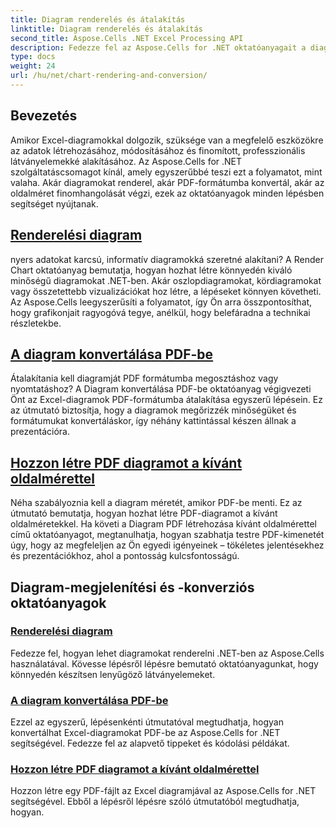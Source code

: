 ```yaml
---
title: Diagram renderelés és átalakítás
linktitle: Diagram renderelés és átalakítás
second_title: Aspose.Cells .NET Excel Processing API
description: Fedezze fel az Aspose.Cells for .NET oktatóanyagait a diagramok megjelenítéséről, konvertálásáról és a kívánt oldalméretű PDF-ek létrehozásáról. Lépésről lépésre útmutatók az Excel diagramok zökkenőmentes kezeléséhez.
type: docs
weight: 24
url: /hu/net/chart-rendering-and-conversion/
---
```

## Bevezetés

Amikor Excel-diagramokkal dolgozik, szüksége van a megfelelő eszközökre az adatok létrehozásához, módosításához és finomított, professzionális látványelemekké alakításához. Az Aspose.Cells for .NET szolgáltatáscsomagot kínál, amely egyszerűbbé teszi ezt a folyamatot, mint valaha. Akár diagramokat renderel, akár PDF-formátumba konvertál, akár az oldalméret finomhangolását végzi, ezek az oktatóanyagok minden lépésben segítséget nyújtanak.

## [Renderelési diagram](./render-chart/)

nyers adatokat karcsú, informatív diagramokká szeretné alakítani? A Render Chart oktatóanyag bemutatja, hogyan hozhat létre könnyedén kiváló minőségű diagramokat .NET-ben. Akár oszlopdiagramokat, kördiagramokat vagy összetettebb vizualizációkat hoz létre, a lépéseket könnyen követheti. Az Aspose.Cells leegyszerűsíti a folyamatot, így Ön arra összpontosíthat, hogy grafikonjait ragyogóvá tegye, anélkül, hogy belefáradna a technikai részletekbe.

## [A diagram konvertálása PDF-be](./convert-chart-to-pdf/)

Átalakítania kell diagramját PDF formátumba megosztáshoz vagy nyomtatáshoz? A Diagram konvertálása PDF-be oktatóanyag végigvezeti Önt az Excel-diagramok PDF-formátumba átalakítása egyszerű lépésein. Ez az útmutató biztosítja, hogy a diagramok megőrizzék minőségüket és formátumukat konvertáláskor, így néhány kattintással készen állnak a prezentációra.

## [Hozzon létre PDF diagramot a kívánt oldalmérettel](./create-chart-pdf-with-desired-page-size/)

Néha szabályoznia kell a diagram méretét, amikor PDF-be menti. Ez az útmutató bemutatja, hogyan hozhat létre PDF-diagramot a kívánt oldalméretekkel. Ha követi a Diagram PDF létrehozása kívánt oldalmérettel című oktatóanyagot, megtanulhatja, hogyan szabhatja testre PDF-kimenetét úgy, hogy az megfeleljen az Ön egyedi igényeinek – tökéletes jelentésekhez és prezentációkhoz, ahol a pontosság kulcsfontosságú.

## Diagram-megjelenítési és -konverziós oktatóanyagok
### [Renderelési diagram](./render-chart/)
Fedezze fel, hogyan lehet diagramokat renderelni .NET-ben az Aspose.Cells használatával. Kövesse lépésről lépésre bemutató oktatóanyagunkat, hogy könnyedén készítsen lenyűgöző látványelemeket.
### [A diagram konvertálása PDF-be](./convert-chart-to-pdf/)
Ezzel az egyszerű, lépésenkénti útmutatóval megtudhatja, hogyan konvertálhat Excel-diagramokat PDF-be az Aspose.Cells for .NET segítségével. Fedezze fel az alapvető tippeket és kódolási példákat.
### [Hozzon létre PDF diagramot a kívánt oldalmérettel](./create-chart-pdf-with-desired-page-size/)
Hozzon létre egy PDF-fájlt az Excel diagramjával az Aspose.Cells for .NET segítségével. Ebből a lépésről lépésre szóló útmutatóból megtudhatja, hogyan.